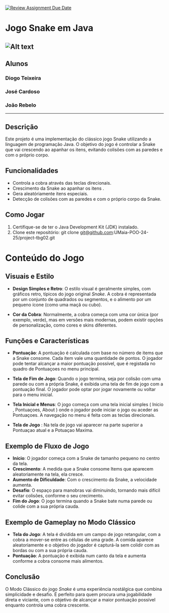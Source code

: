 [![Review Assignment Due Date](https://classroom.github.com/assets/deadline-readme-button-22041afd0340ce965d47ae6ef1cefeee28c7c493a6346c4f15d667ab976d596c.svg)](https://classroom.github.com/a/UfPX3NkQ)

# Jogo Snake em Java
![Alt text](https://i0.wp.com/tilcode.blog/wp-content/uploads/2019/04/Screen-Shot-2019-04-28-at-17.51.16.png?w=998&ssl=1)
----------------------------------------------------------------------------------------
## Alunos

### Diogo Teixeira
### José Cardoso
### João Rebelo

----------------------------------------------------------------------------------------
## Descrição
Este projeto é uma implementação do clássico jogo Snake utilizando a linguagem de programação Java. 
O objetivo do jogo é controlar a Snake que vai crescendo ao apanhar os itens, evitando colisões com as paredes e com o próprio corpo.

## Funcionalidades
- Controla a cobra através das teclas direcionais.
- Crescimento da Snake ao apanhar os itens .
- Gera aleatóriamente itens especiais.
- Detecção de colisões com as paredes e com o próprio corpo da Snake.


## Como Jogar
1. Certifique-se de ter o Java Development Kit (JDK) instalado.
2. Clone este repositório: git clone git@github.com:UMaia-POO-24-25/project-tbg02.git


# Conteúdo do Jogo

## Visuais e Estilo

- **Design Simples e Retro**: O estilo visual é geralmente simples, com gráficos retro, típicos do jogo original *Snake*. A cobra é representada por um conjunto de quadrados ou segmentos, e o alimento por um pequeno ícone (como uma maçã ou cubo).

- **Cor da Cobra**: Normalmente, a cobra começa com uma cor única (por exemplo, verde), mas em versões mais modernas, podem existir opções de personalização, como cores e skins diferentes.

## Funções e Características

- **Pontuação**: A pontuação é calculada com base no número de items que a Snake consome. Cada item vale uma quantidade de pontos. O jogador pode tentar alcançar a maior pontuação possível, que é registada no quadro de Pontuaçoes no menu principal.

- **Tela de Fim de Jogo**: Quando o jogo termina, seja por colisão com uma parede ou com a própria Snake, é exibida uma tela de fim de jogo com a pontuação final. O jogador pode optar por jogar novamente ou voltar para o menu inicial.

- **Tela Inicial e Menus**: O jogo começa com uma tela inicial simples ( Inicio , Pontuaçoes, About )  onde o jogador pode iniciar o jogo ou aceder as Pontuaçoes. A navegação no menu é feita com as teclas direcionais.

- **Tela de Jogo** : Na tela de jogo vai aparecer na parte superior a Pontuaçao atual e a Potuaçao Maxima.  

## Exemplo de Fluxo de Jogo

- **Início**: O jogador começa com a Snake de tamanho pequeno no centro da tela.
- **Crescimento**: A medida que a Snake consome Items que aparecem aleatoriamente na tela, ela cresce.
- **Aumento de Dificuldade**: Com o crescimento da Snake, a velocidade aumenta.
- **Desafio**: O espaço para manobras vai diminuindo, tornando mais difícil evitar colisões, conforme o seu crecimento.
- **Fim do Jogo**: O jogo termina quando a Snake bate numa parede ou colide com a sua própria cauda.

## Exemplo de Gameplay no Modo Clássico

- **Tela do Jogo**: A tela é dividida em um campo de jogo retangular, com a cobra a mover-se entre as células de uma grade. A comida aparece aleatoriamente e o objetivo do jogador é capturá-la sem colidir com as bordas ou com a sua própria cauda.
- **Pontuação**: A pontuação é exibida num canto da tela e aumenta conforme a cobra consome mais alimentos.

## Conclusão

O Modo Clássico do jogo *Snake* é uma experiência nostálgica que combina simplicidade e desafio. É perfeito para quem procura uma jogabilidade direta e viciante, com o objetivo de alcançar a maior pontuação possível enquanto controla uma cobra crescente.
   
